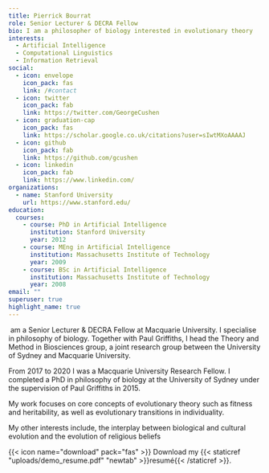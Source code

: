 ```yaml
---
title: Pierrick Bourrat
role: Senior Lecturer & DECRA Fellow
bio: I am a philosopher of biology interested in evolutionary theory
interests:
  - Artificial Intelligence
  - Computational Linguistics
  - Information Retrieval
social:
  - icon: envelope
    icon_pack: fas
    link: /#contact
  - icon: twitter
    icon_pack: fab
    link: https://twitter.com/GeorgeCushen
  - icon: graduation-cap
    icon_pack: fas
    link: https://scholar.google.co.uk/citations?user=sIwtMXoAAAAJ
  - icon: github
    icon_pack: fab
    link: https://github.com/gcushen
  - icon: linkedin
    icon_pack: fab
    link: https://www.linkedin.com/
organizations:
  - name: Stanford University
    url: https://www.stanford.edu/
education:
  courses:
    - course: PhD in Artificial Intelligence
      institution: Stanford University
      year: 2012
    - course: MEng in Artificial Intelligence
      institution: Massachusetts Institute of Technology
      year: 2009
    - course: BSc in Artificial Intelligence
      institution: Massachusetts Institute of Technology
      year: 2008
email: ""
superuser: true
highlight_name: true
---
```

 am a Senior Lecturer & DECRA Fellow at Macquarie University. I specialise in philosophy of biology. Together with Paul Griffiths, I head the[](https://web.archive.org/web/20220309145848/http://griffithslab.org/) Theory and Method in Biosciences [](https://tmbiosci.org/)group, a joint research group between the University of Sydney and Macquarie University.

From 2017 to 2020 I was a Macquarie University Research Fellow. I completed a PhD in philosophy of biology at the University of Sydney under the supervision of Paul Griffiths in 2015.

My work focuses on core concepts of evolutionary theory such as fitness and heritability, as well as evolutionary transitions in individuality.

My other interests include, the interplay between biological and cultural evolution and the evolution of religious beliefs

{{< icon name="download" pack="fas" >}} Download my {{< staticref "uploads/demo_resume.pdf" "newtab" >}}resumé{{< /staticref >}}.